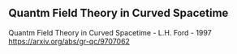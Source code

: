 ## Quantm Field Theory in Curved Spacetime
Quantm Field Theory in Curved Spacetime - L.H. Ford - 1997 <https://arxiv.org/abs/gr-qc/9707062>
